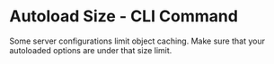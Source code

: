 # Autoload Size - CLI Command
Some server configurations limit object caching. Make sure that your autoloaded options are under that size limit.
